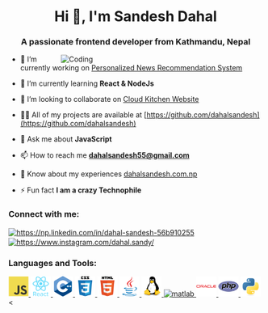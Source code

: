 <h1 align="center">Hi 👋, I'm Sandesh Dahal</h1>
<h3 align="center">A passionate frontend developer from Kathmandu, Nepal</h3>
<img align="right" alt="Coding" width="400" src="https://www.shutterstock.com/image-vector/programmer-working-developing-coding-task-600nw-2269269337.jpg"style="radius:50%;opaque:0.5;">

- 🔭 I’m currently working on [Personalized News Recommendation System](https://github.com/dahalsandesh/Personalized-News-Recommendation-Frontend)

- 🌱 I’m currently learning **React & NodeJs**

- 👯 I’m looking to collaborate on [Cloud Kitchen Website](tufaan.rf.gd)

- 👨‍💻 All of my projects are available at [https://github.com/dahalsandesh](https://github.com/dahalsandesh)

- 💬 Ask me about **JavaScript**

- 📫 How to reach me **dahalsandesh55@gmail.com**

- 📄 Know about my experiences [dahalsandesh.com.np](dahalsandesh.com.np)

- ⚡ Fun fact **I am a crazy Technophile**

<h3 align="left">Connect with me:</h3>
<p align="left">
<a href="https://linkedin.com/in/https://np.linkedin.com/in/dahal-sandesh-56b910255" target="blank"><img align="center" src="https://raw.githubusercontent.com/rahuldkjain/github-profile-readme-generator/master/src/images/icons/Social/linked-in-alt.svg" alt="https://np.linkedin.com/in/dahal-sandesh-56b910255" height="30" width="40" /></a>
<a href="https://instagram.com/https://www.instagram.com/dahal.sandy/" target="blank"><img align="center" src="https://raw.githubusercontent.com/rahuldkjain/github-profile-readme-generator/master/src/images/icons/Social/instagram.svg" alt="https://www.instagram.com/dahal.sandy/" height="30" width="40" /></a>
</p>

<h3 align="left">Languages and Tools:</h3>
<p align="left">  <a href="https://developer.mozilla.org/en-US/docs/Web/JavaScript" target="_blank" rel="noreferrer"> <img src="https://raw.githubusercontent.com/devicons/devicon/master/icons/javascript/javascript-original.svg" alt="javascript" width="40" height="40"/> </a><a href="https://reactjs.org/" target="_blank" rel="noreferrer"> <img src="https://raw.githubusercontent.com/devicons/devicon/master/icons/react/react-original-wordmark.svg" alt="react" width="40" height="40"/>  <a href="https://www.w3schools.com/cpp/" target="_blank" rel="noreferrer"> <img src="https://raw.githubusercontent.com/devicons/devicon/master/icons/cplusplus/cplusplus-original.svg" alt="cplusplus" width="40" height="40"/> </a> <a href="https://www.w3schools.com/css/" target="_blank" rel="noreferrer"> <img src="https://raw.githubusercontent.com/devicons/devicon/master/icons/css3/css3-original-wordmark.svg" alt="css3" width="40" height="40"/> </a> <a href="https://www.figma.com/" target="_blank" rel="noreferrer">  <a href="https://www.w3.org/html/" target="_blank" rel="noreferrer"> <img src="https://raw.githubusercontent.com/devicons/devicon/master/icons/html5/html5-original-wordmark.svg" alt="html5" width="40" height="40"/> </a> <a href="https://www.adobe.com/in/products/illustrator.html" target="_blank" rel="noreferrer">  <img src="https://raw.githubusercontent.com/devicons/devicon/master/icons/java/java-original.svg" alt="java" width="40" height="40"/> </a>  <a href="https://www.linux.org/" target="_blank" rel="noreferrer"> <img src="https://raw.githubusercontent.com/devicons/devicon/master/icons/linux/linux-original.svg" alt="linux" width="40" height="40"/> </a> <a href="https://www.mathworks.com/" target="_blank" rel="noreferrer"> <img src="https://upload.wikimedia.org/wikipedia/commons/2/21/Matlab_Logo.png" alt="matlab" width="40" height="40"/> </a> <a href="https://www.mysql.com/" target="_blank" rel="noreferrer"><img src="https://raw.githubusercontent.com/devicons/devicon/master/icons/oracle/oracle-original.svg" alt="oracle" width="40" height="40"/> </a> <a href="https://www.photoshop.com/en" target="_blank" rel="noreferrer">  <img src="https://raw.githubusercontent.com/devicons/devicon/master/icons/php/php-original.svg" alt="php" width="40" height="40"/> </a> <a href="https://www.python.org" target="_blank" rel="noreferrer"> <img src="https://raw.githubusercontent.com/devicons/devicon/master/icons/python/python-original.svg" alt="python" width="40" height="40"/> </a>  < </p>
